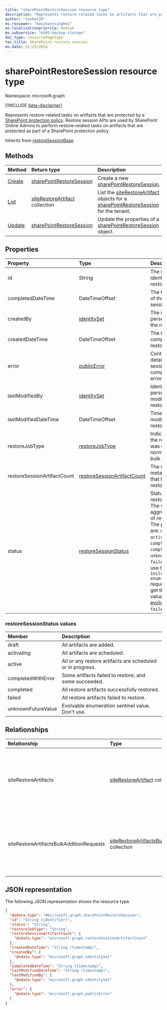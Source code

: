 ```yaml
---
title: "sharePointRestoreSession resource type"
description: "Represents restore-related tasks on artifacts that are protected by a SharePoint protection policy."
author: "tushar20"
ms.reviewer: "manikantsinghms"
ms.localizationpriority: medium
ms.subservice: "m365-backup-storage"
doc_type: resourcePageType
toc.title: SharePoint restore session
ms.date: 11/25/2024
---
```


# sharePointRestoreSession resource type

Namespace: microsoft.graph

[!INCLUDE [beta-disclaimer](../../includes/beta-disclaimer.md)]

Represents restore-related tasks on artifacts that are protected by a [SharePoint protection policy](../resources/sharepointprotectionpolicy.md). Restore session APIs are used by SharePoint Online Admins to perform restore-related tasks on artifacts that are protected as part of a SharePoint protection policy.

Inherits from [restoreSessionBase](../resources/restoresessionbase.md).

## Methods

|Method|Return type|Description|
|:---|:---|:---|
|[Create](../api/backuprestoreroot-post-sharepointrestoresessions.md)|[sharePointRestoreSession](../resources/sharepointrestoresession.md)|Create a new [sharePointRestoreSession](../resources/sharepointrestoresession.md).|
|[List](../api/sharepointrestoresession-list-siterestoreartifacts.md)|[siteRestoreArtifact](../resources/siterestoreartifact.md) collection|List the [siteRestoreArtifact](../resources/siterestoreartifact.md) objects for a [sharePointRestoreSession](../resources/sharepointrestoresession.md) for the tenant.|
|[Update](../api/sharepointrestoresession-update.md)|[sharePointRestoreSession](../resources/sharepointrestoresession.md)|Update the properties of a [sharePointRestoreSession](../resources/sharepointrestoresession.md) object.|

## Properties

|Property|Type|Description|
|:---|:---|:---|
|id|String|The unique identifier of the restore session.|
|completedDateTime|DateTimeOffset|The time of creation of the restore session.|
|createdBy|[identitySet](../resources/identityset.md)|The identity of person who created the restore session.|
|createdDateTime|DateTimeOffset|The time of completion of the restore session.|
|error|[publicError](../resources/publicerror.md)|Contains error details if the restore session fails or is completed with error.|
|lastModifiedBy|[identitySet](../resources/identityset.md)|Identity of the person who last modified this restore session.|
|lastModifiedDateTime|DateTimeOffset|Timestamp of last modification of this restore session.|
|restoreJobType|[restoreJobType](../resources/enums.md#restorejobtype-values)|Indicates whether the restore session was created normally or by a bulk job.|
|restoreSessionArtifactCount|[restoreSessionArtifactCount](../resources/restoresessionartifactcount.md)|The number of metadata artifacts that belong to this restore session.|
|status|[restoreSessionStatus](../resources/sharepointrestoresession.md#restoresessionstatus-values)|Status of the restore session. The value is an aggregated status of restore artifacts. The possible values are: `draft`, `activating`, `active`, `completedWithError`, `completed`, `unknownFutureValue`, `failed`. You must use the `Prefer: include-unknown-enum-members` request header to get the following value in this [evolvable enum](/graph/best-practices-concept#handling-future-members-in-evolvable-enumerations): `failed`.|

### restoreSessionStatus values

|Member | Description |
|:------|:------------|
|draft|All artifacts are added.|
|activating|All artifacts are scheduled.|
|active|All or any restore artifacts are scheduled or in progress.|
|completedWithError|Some artifacts failed to restore, and some succeeded.|
|completed| All restore artifacts successfully restored.|
|failed| All restore artifacts failed to restore.|
|unknownFutureValue| Evolvable enumeration sentinel value. Don't use.|

## Relationships

|Relationship|Type|Description|
|:---|:---|:---|
|siteRestoreArtifacts|[siteRestoreArtifact](../resources/siterestoreartifact.md) collection|A collection of restore points and destination details that can be used to restore SharePoint sites.|
|siteRestoreArtifactsBulkAdditionRequests|[siteRestoreArtifactsBulkAdditionRequest](../resources/siterestoreartifactsbulkadditionrequest.md) collection|A collection of site web urls and destination details that can be used to restore Sharepoint sites.|

## JSON representation

The following JSON representation shows the resource type.
<!-- {
  "blockType": "resource",
  "keyProperty": "id",
  "@odata.type": "microsoft.graph.sharePointRestoreSession",
  "baseType": "microsoft.graph.restoreSessionBase",
  "openType": false
}
-->
``` json
{
  "@odata.type": "#microsoft.graph.sharePointRestoreSession",
  "id": "String (identifier)",
  "status": "String",
  "restoreJobType": "String",
  "restoreSessionArtifactCount": {
    "@odata.type": "microsoft.graph.restoreSessionArtifactCount"
  },
  "createdDateTime": "String (timestamp)",
  "createdBy": {
    "@odata.type": "microsoft.graph.identitySet"
  },
  "completedDateTime": "String (timestamp)",
  "lastModifiedDateTime": "String (timestamp)",
  "lastModifiedBy": {
    "@odata.type": "microsoft.graph.identitySet"
  },
  "error": {
    "@odata.type": "microsoft.graph.publicError"
  }
}
```
